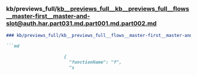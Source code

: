 ### kb/previews_full/kb__previews_full__kb__previews_full__flows__master-first__master-and-slot@auth.har.part031.md.part001.md.part002.md

```md
### kb/previews_full/kb__previews_full__flows__master-first__master-and-slot@auth.har.part031.md.part001.md (part 002)

```md

                      {
                        "functionName": "f",
                        "s
```

```

```
